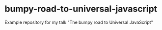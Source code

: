 # bumpy-road-to-universal-javascript
Example repository for my talk "The bumpy road to Universal JavaScript"
